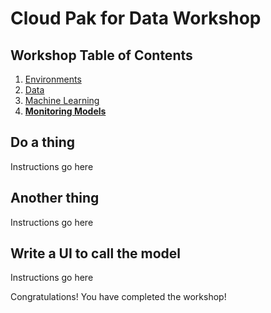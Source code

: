 # Cloud Pak for Data Workshop

## Workshop Table of Contents

1. [Environments](01-environments.md)
2. [Data](02-data.md)
3. [Machine Learning](03-ml.md)
4. **[Monitoring Models](04-openscale.md)**

## Do a thing

Instructions go here

## Another thing

Instructions go here

## Write a UI to call the model

Instructions go here

Congratulations! You have completed the workshop!
